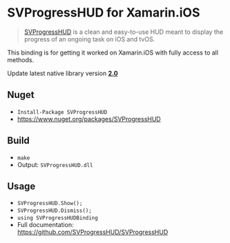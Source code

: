 # SVProgressHUD for Xamarin.iOS

> [SVProgressHUD](https://github.com/SVProgressHUD/SVProgressHUD) is a clean and easy-to-use HUD meant to display the progress of an ongoing task on iOS and tvOS. 

This binding is for getting it worked on Xamarin.iOS with fully access to all methods.

Update latest native library version [**2.0**](https://github.com/SVProgressHUD/SVProgressHUD/releases/tag/2.0)

## Nuget
* `Install-Package SVProgressHUD`
* <https://www.nuget.org/packages/SVProgressHUD>

## Build
* `make`
* Output: `SVProgressHUD.dll`

## Usage
* `SVProgressHUD.Show();`
* `SVProgressHUD.Dismiss();`
* `using SVProgressHUDBinding`
* Full documentation: <https://github.com/SVProgressHUD/SVProgressHUD>
